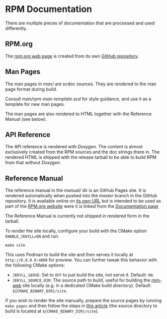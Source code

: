 RPM Documentation
=================

There are multiple pieces of documentation that are processed and used differently.

RPM.org
-------

The [rpm.org web page](https://rpm.org/) is created from its own [GitHub repository](https://github.com/rpm-software-management/rpm-web).

Man Pages
---------

The man pages in *man/* are scdoc sources. 
They are rendered to the man page format during build.

Consult *man/rpm-man-template.scd* for style guidance, and use it
as a template for new man pages.

The man pages are also rendered to HTML together with the Reference Manual (see below).

API Reference
-------------

The API reference is rendered with *Doxygen*. The content is almost exclusively created from the RPM sources and the doc strings there in. The rendered HTML is shipped with the release tarball to be able to build RPM from that without *Doxygen*.

Reference Manual
----------------

The reference manual in the *manual/* dir is an GitHub Pages site. It is rendered automatically when pushed into the *master* branch in the GitHub repository. It is available online on [its own URL](https://rpm-software-management.github.io/rpm/manual/) but is intended to be used as part of the [RPM.org website](https://rpm.org/) were it is linked from the [Documentation page](https://rpm.org/documentation.html)

The Reference Manual is currently not shipped in rendered form in the tarball.

To render the site locally, configure your build with the CMake option
`ENABLE_JEKYLL=ON` and run:

    make site

This uses Podman to build the site and then serves it locally at
`http://0.0.0.0:4000` for preview.  You can further tweak this behavior with
the following CMake options:

- `JEKYLL_SERVE`: Set to `OFF` to just build the site, not serve it.  Default:
  `ON`.
- `JEKYLL_SOURCE_DIR`: The source path to build, useful for building the
  [rpm-web](https://github.com/rpm-software-management/rpm-web) site locally
  (e.g. in a dedicated CMake build directory).  Default:
  `${CMAKE_BINARY_DIR}/site`.

If you wish to render the site manually, prepare the source pages by running
`make pages` and then follow the steps in [this
article](https://docs.github.com/en/pages/setting-up-a-github-pages-site-with-jekyll/testing-your-github-pages-site-locally-with-jekyll)
(the source directory to build is located at `${CMAKE_BINARY_DIR}/site`).
